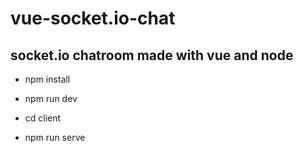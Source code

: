 # vue-socket.io-chat
## socket.io chatroom made with vue and node

* npm install
* npm run dev

* cd client
* npm run serve
